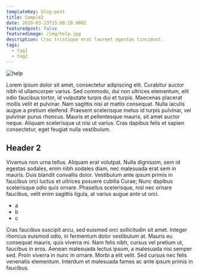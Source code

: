 ```yaml
---
templateKey: blog-post
title: Sample2
date: 2020-03-23T15:00:10.000Z
featuredpost: false
featuredimage: /img/help.jpg
description: Cras tristique erat laoreet egestas tincidunt.
tags:
  - tag1
  - tag2
---
```


![help](/img/help.jpg)

Lorem ipsum dolor sit amet, consectetur adipiscing elit. Curabitur auctor nibh id ullamcorper varius. Sed commodo, dui non ultrices elementum, elit odio faucibus tortor, id vulputate turpis dui et turpis. Maecenas placerat mollis velit et pulvinar. Nam sagittis nisi at mattis consequat. Nulla iaculis augue a pretium eleifend. Praesent scelerisque metus id turpis pulvinar, vel pulvinar purus rhoncus. Mauris et pellentesque mauris, sit amet auctor neque. Aliquam scelerisque ut nisi ut varius. Cras dapibus felis et sapien consectetur, eget feugiat nulla vestibulum.

## Header 2

Vivamus non urna tellus. Aliquam erat volutpat. Nulla dignissim, sem id egestas sodales, enim nibh sodales diam, nec malesuada erat sem in mauris. Duis blandit convallis dolor. Vestibulum ante ipsum primis in faucibus orci luctus et ultrices posuere cubilia Curae; Nunc dapibus scelerisque odio quis ornare. Phasellus scelerisque, nisl nec ornare faucibus, velit enim sagittis ligula, at varius augue ante ut orci.

* a
* b
* c

Cras faucibus suscipit arcu, sed euismod orci sollicitudin sit amet. Integer rhoncus euismod odio, in fermentum dolor vestibulum at. Mauris eu consequat mauris, quis viverra mi. Nam felis nibh, cursus vel pretium ut, faucibus in eros. Aenean malesuada lectus ipsum, a malesuada nisi semper sed. Proin viverra in nunc in ornare. Morbi a elit velit. Sed cursus nec felis venenatis elementum. Interdum et malesuada fames ac ante ipsum primis in faucibus.
